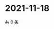 # 2021-11-18

共 0 条

<!-- BEGIN WEIBO -->
<!-- 最后更新时间 Thu Nov 18 2021 05:07:25 GMT+0800 (China Standard Time) -->

<!-- END WEIBO -->
